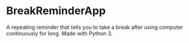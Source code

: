 # BreakReminderApp
A repeating reminder that tells you to take a break after using computer continuously for long. Made with Python 3.
